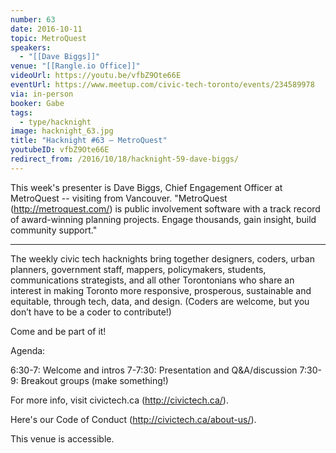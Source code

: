 ```yaml
---
number: 63
date: 2016-10-11
topic: MetroQuest
speakers:
  - "[[Dave Biggs]]"
venue: "[[Rangle.io Office]]"
videoUrl: https://youtu.be/vfbZ9Ote66E
eventUrl: https://www.meetup.com/civic-tech-toronto/events/234589978
via: in-person
booker: Gabe
tags:
  - type/hacknight
image: hacknight_63.jpg
title: "Hacknight #63 – MetroQuest"
youtubeID: vfbZ9Ote66E
redirect_from: /2016/10/18/hacknight-59-dave-biggs/
---
```


This week's presenter is Dave Biggs, Chief Engagement Officer at MetroQuest -- visiting from Vancouver. "MetroQuest (http://metroquest.com/) is public involvement software with a track record of award-winning planning projects. Engage thousands, gain insight, build community support."

---

The weekly civic tech hacknights bring together designers, coders, urban planners, government staff, mappers, policymakers, students, communications strategists, and all other Torontonians who share an interest in making Toronto more responsive, prosperous, sustainable and equitable, through tech, data, and design. (Coders are welcome, but you don’t have to be a coder to contribute!)

Come and be part of it!

Agenda:

6:30-7: Welcome and intros
7-7:30: Presentation and Q&A/discussion
7:30-9: Breakout groups (make something!)

For more info, visit civictech.ca (http://civictech.ca/).

Here's our Code of Conduct (http://civictech.ca/about-us/).

This venue is accessible.